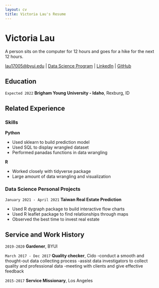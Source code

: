 ```yaml
---
layout: cv
title: Victoria Lau's Resume
---
```

# Victoria Lau 
A person sits on the computer for 12 hours and goes for a hike for the next 12 hours.

<div id="webaddress">
<a href="lau17005@byui.edu">lau17005@byui.edu</a>
| <a href="https://byuidatascience.github.io/development.html">Data Science Program</a>
| <a href="https://www.linkedin.com/in/victoria-lau-a745321b7/">LinkedIn</a>
| <a href="https://github.com/victorialau17ds">GitHub</a>
</div>

<!-- https://www.monique.tech/the-art-of-markdown -->

## Education

`Expected 2022`
__Brigham Young University - Idaho__, Rexburg, ID


## Related Experience

### Skills 
__Python__

- Used sklearn to build prediction model 
- Used SQL to display wrangled dataset 
- Performed panadas functions in data wrangling 

__R__

- Worked closely with tidyverse package 
- Large amount of data wrangling and visualization 

### Data Science Personal Projects

`January 2021 - April 2021`
__Taiwan Real Estate Prediction__

- Used R dygraph package to build interactive flow charts
- Used R leaflet package to find relationships through maps 
- Observed the best time to invest real estate




## Service and Work History

`2019-2020`
__Gardener__, BYUI

`March 2017 - Dec 2017`
__Quality checker__, Cido
-conduct a smooth and thought-out data collecting process 
-assist data investigators to collect quality and professional data
-meeting with clients and give effective feedback

`2015-2017`
__Service Missionary__, Los Angeles 



<!-- ### Footer

Last updated: May 2013 -->


